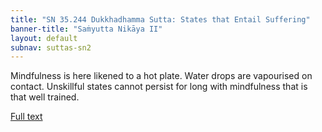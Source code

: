 ```yaml
---
title: "SN 35.244 Dukkhadhamma Sutta: States that Entail Suffering"
banner-title: "Saṁyutta Nikāya II" 
layout: default 
subnav: suttas-sn2
---
```


Mindfulness is here likened to a hot plate. Water drops are vapourised on contact. Unskillful states cannot persist for long with mindfulness that is that well trained.

[Full text](https://tipitaka.fandom.com/wiki/SN4-V2-Ch1-Samyutta35#244._States_That_Entail_Suffering_.28Dukkhadhamma.29)
